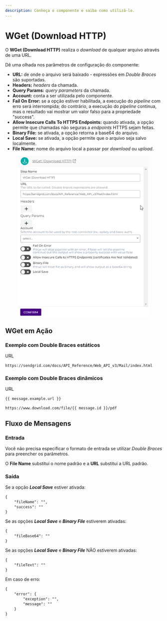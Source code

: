 ```yaml
---
description: Conheça o componente e saiba como utilizá-lo.
---
```


# WGet (Download HTTP)

O **WGet (Download HTTP)** realiza o _download_ de qualquer arquivo através de uma URL.

Dê uma olhada nos parâmetros de configuração do componente:

* **URL:** de onde o arquivo será baixado - expressões em _Double Braces_ são suportadas.
* **Headers:** _headers_ da chamada.
* **Query Params:** _query parameters_ da chamada.
* **Account:** conta a ser utilizada pelo componente.
* **Fail On Error:** se a opção estiver habilitada, a execução do _pipeline_ com erro será interrompida; do contrário, a execução do _pipeline_ continua, mas o resultado vai mostrar um valor falso para a propriedade "success".
* **Allow Insecure Calls To HTTPS Endpoints:** quando ativada, a opção permite que chamadas não seguras a _endpoints_ HTTPS sejam feitas.
* **Binary File:** se ativada, a opção retorna a base64 do arquivo.
* **Local Save:** se ativada, a opção permite que o arquivo seja salvo localmente.
* **File Name:** nome do arquivo local a passar por _download_ ou _upload_.

<figure><img src="../../.gitbook/assets/WGet.gif" alt=""><figcaption></figcaption></figure>

## WGet em Ação <a href="#wget-em-ao" id="wget-em-ao"></a>

### Exemplo com Double Braces estáticos <a href="#exemplo-com-double-braces-estticos" id="exemplo-com-double-braces-estticos"></a>

URL

```url
https://sendgrid.com/docs/API_Reference/Web_API_v3/Mail/index.html
```

### Exemplo com Double Braces dinâmicos <a href="#exemplo-com-double-braces-dinmicos" id="exemplo-com-double-braces-dinmicos"></a>

URL

```
{{ message.example.url }}
```

```
https://www.download.com/file/{{ message.id }}/pdf
```

## Fluxo de Mensagens <a href="#fluxo-de-mensagens" id="fluxo-de-mensagens"></a>

### Entrada <a href="#entrada" id="entrada"></a>

Você não precisa especificar o formato de entrada se utilizar _Double Braces_ para preencher os parâmetros.

O **File Name** substitui o nome padrão e a **URL** substitui a URL padrão.

### Saída <a href="#sada" id="sada"></a>

Se a opção _**Local Save**_ estiver ativada:

```
{
    "fileName": "",
    "success": ""
}
```

Se as opções _**Local Save**_ e _**Binary File**_ estiverem ativadas:

```
{
    "fileBase64": ""
}
```

Se as opções _**Local Save**_ e _**Binary File**_ NÃO estiverem ativadas:

```
{
    "fileText": ""
}
```

Em caso de erro:

```
{
    "error": {
        "exception": "",
        "message": ""
    }
}
```
